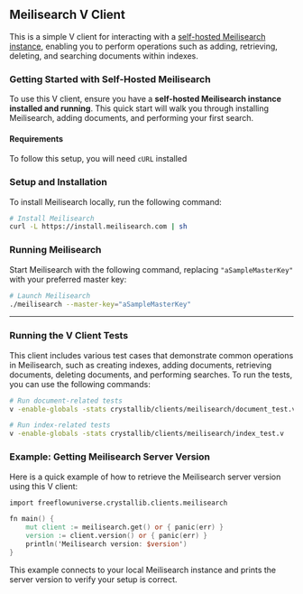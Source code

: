 ## Meilisearch V Client

This is a simple V client for interacting with a [self-hosted Meilisearch instance](https://www.meilisearch.com/docs/learn/self_hosted/getting_started_with_self_hosted_meilisearch?utm_campaign=oss&utm_medium=home-page&utm_source=docs#setup-and-installation), enabling you to perform operations such as adding, retrieving, deleting, and searching documents within indexes.

### Getting Started with Self-Hosted Meilisearch

To use this V client, ensure you have a **self-hosted Meilisearch instance installed and running**. This quick start will walk you through installing Meilisearch, adding documents, and performing your first search.

#### Requirements

To follow this setup, you will need `cURL` installed

### Setup and Installation

To install Meilisearch locally, run the following command:

```bash
# Install Meilisearch
curl -L https://install.meilisearch.com | sh
```

### Running Meilisearch

Start Meilisearch with the following command, replacing `"aSampleMasterKey"` with your preferred master key:

```bash
# Launch Meilisearch
./meilisearch --master-key="aSampleMasterKey"
```
---

### Running the V Client Tests

This client includes various test cases that demonstrate common operations in Meilisearch, such as creating indexes, adding documents, retrieving documents, deleting documents, and performing searches. To run the tests, you can use the following commands:

```bash
# Run document-related tests
v -enable-globals -stats crystallib/clients/meilisearch/document_test.v

# Run index-related tests
v -enable-globals -stats crystallib/clients/meilisearch/index_test.v
```

### Example: Getting Meilisearch Server Version

Here is a quick example of how to retrieve the Meilisearch server version using this V client:

```v
import freeflowuniverse.crystallib.clients.meilisearch

fn main() {
    mut client := meilisearch.get() or { panic(err) }
    version := client.version() or { panic(err) }
    println('Meilisearch version: $version')
}
```

This example connects to your local Meilisearch instance and prints the server version to verify your setup is correct.

